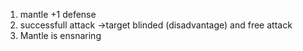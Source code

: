 1. mantle +1 defense
2. successfull attack ->target blinded (disadvantage) and free attack
3. Mantle is ensnaring